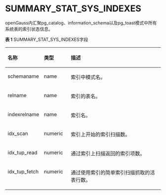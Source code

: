 # SUMMARY\_STAT\_SYS\_INDEXES

openGauss内汇聚pg\_catalog、information\_schema以及pg\_toast模式中所有系统表的索引状态信息。

**表 1**  SUMMARY\_STAT\_SYS\_INDEXES字段

<a name="zh-cn_topic_0237122586_table9684257144317"></a>
<table><thead align="left"><tr id="zh-cn_topic_0237122586_row1977695711431"><th class="cellrowborder" valign="top" width="18.96%" id="mcps1.2.4.1.1"><p id="zh-cn_topic_0237122586_p3776195764317"><a name="zh-cn_topic_0237122586_p3776195764317"></a><a name="zh-cn_topic_0237122586_p3776195764317"></a><strong id="zh-cn_topic_0237122586_b127761557194312"><a name="zh-cn_topic_0237122586_b127761557194312"></a><a name="zh-cn_topic_0237122586_b127761557194312"></a>名称</strong></p>
</th>
<th class="cellrowborder" valign="top" width="17.39%" id="mcps1.2.4.1.2"><p id="zh-cn_topic_0237122586_p10776357134310"><a name="zh-cn_topic_0237122586_p10776357134310"></a><a name="zh-cn_topic_0237122586_p10776357134310"></a><strong id="zh-cn_topic_0237122586_b15776145711436"><a name="zh-cn_topic_0237122586_b15776145711436"></a><a name="zh-cn_topic_0237122586_b15776145711436"></a>类型</strong></p>
</th>
<th class="cellrowborder" valign="top" width="63.65%" id="mcps1.2.4.1.3"><p id="zh-cn_topic_0237122586_p127761257104318"><a name="zh-cn_topic_0237122586_p127761257104318"></a><a name="zh-cn_topic_0237122586_p127761257104318"></a><strong id="zh-cn_topic_0237122586_b167761357124314"><a name="zh-cn_topic_0237122586_b167761357124314"></a><a name="zh-cn_topic_0237122586_b167761357124314"></a>描述</strong></p>
</th>
</tr>
</thead>
<tbody><tr id="zh-cn_topic_0237122586_row1577665734312"><td class="cellrowborder" valign="top" width="18.96%" headers="mcps1.2.4.1.1 "><p id="zh-cn_topic_0237122586_p18776857184311"><a name="zh-cn_topic_0237122586_p18776857184311"></a><a name="zh-cn_topic_0237122586_p18776857184311"></a>schemaname</p>
</td>
<td class="cellrowborder" valign="top" width="17.39%" headers="mcps1.2.4.1.2 "><p id="zh-cn_topic_0237122586_p67761572432"><a name="zh-cn_topic_0237122586_p67761572432"></a><a name="zh-cn_topic_0237122586_p67761572432"></a>name</p>
</td>
<td class="cellrowborder" valign="top" width="63.65%" headers="mcps1.2.4.1.3 "><p id="zh-cn_topic_0237122586_p10777195724314"><a name="zh-cn_topic_0237122586_p10777195724314"></a><a name="zh-cn_topic_0237122586_p10777195724314"></a>索引中模式名。</p>
</td>
</tr>
<tr id="zh-cn_topic_0237122586_row277795764314"><td class="cellrowborder" valign="top" width="18.96%" headers="mcps1.2.4.1.1 "><p id="zh-cn_topic_0237122586_p7777657174319"><a name="zh-cn_topic_0237122586_p7777657174319"></a><a name="zh-cn_topic_0237122586_p7777657174319"></a>relname</p>
</td>
<td class="cellrowborder" valign="top" width="17.39%" headers="mcps1.2.4.1.2 "><p id="zh-cn_topic_0237122586_p877715570432"><a name="zh-cn_topic_0237122586_p877715570432"></a><a name="zh-cn_topic_0237122586_p877715570432"></a>name</p>
</td>
<td class="cellrowborder" valign="top" width="63.65%" headers="mcps1.2.4.1.3 "><p id="zh-cn_topic_0237122586_p9777195754318"><a name="zh-cn_topic_0237122586_p9777195754318"></a><a name="zh-cn_topic_0237122586_p9777195754318"></a>索引的表名。</p>
</td>
</tr>
<tr id="zh-cn_topic_0237122586_row16777165754312"><td class="cellrowborder" valign="top" width="18.96%" headers="mcps1.2.4.1.1 "><p id="zh-cn_topic_0237122586_p18777185719438"><a name="zh-cn_topic_0237122586_p18777185719438"></a><a name="zh-cn_topic_0237122586_p18777185719438"></a>indexrelname</p>
</td>
<td class="cellrowborder" valign="top" width="17.39%" headers="mcps1.2.4.1.2 "><p id="zh-cn_topic_0237122586_p1977717573430"><a name="zh-cn_topic_0237122586_p1977717573430"></a><a name="zh-cn_topic_0237122586_p1977717573430"></a>name</p>
</td>
<td class="cellrowborder" valign="top" width="63.65%" headers="mcps1.2.4.1.3 "><p id="zh-cn_topic_0237122586_p37771457184316"><a name="zh-cn_topic_0237122586_p37771457184316"></a><a name="zh-cn_topic_0237122586_p37771457184316"></a>索引名。</p>
</td>
</tr>
<tr id="zh-cn_topic_0237122586_row127771257174311"><td class="cellrowborder" valign="top" width="18.96%" headers="mcps1.2.4.1.1 "><p id="zh-cn_topic_0237122586_p77771657114314"><a name="zh-cn_topic_0237122586_p77771657114314"></a><a name="zh-cn_topic_0237122586_p77771657114314"></a>idx_scan</p>
</td>
<td class="cellrowborder" valign="top" width="17.39%" headers="mcps1.2.4.1.2 "><p id="zh-cn_topic_0237122586_p1277775718434"><a name="zh-cn_topic_0237122586_p1277775718434"></a><a name="zh-cn_topic_0237122586_p1277775718434"></a>numeric</p>
</td>
<td class="cellrowborder" valign="top" width="63.65%" headers="mcps1.2.4.1.3 "><p id="zh-cn_topic_0237122586_p12778135774315"><a name="zh-cn_topic_0237122586_p12778135774315"></a><a name="zh-cn_topic_0237122586_p12778135774315"></a>索引上开始的索引扫描数。</p>
</td>
</tr>
<tr id="zh-cn_topic_0237122586_row7778185724313"><td class="cellrowborder" valign="top" width="18.96%" headers="mcps1.2.4.1.1 "><p id="zh-cn_topic_0237122586_p10778185744317"><a name="zh-cn_topic_0237122586_p10778185744317"></a><a name="zh-cn_topic_0237122586_p10778185744317"></a>idx_tup_read</p>
</td>
<td class="cellrowborder" valign="top" width="17.39%" headers="mcps1.2.4.1.2 "><p id="zh-cn_topic_0237122586_p677825711437"><a name="zh-cn_topic_0237122586_p677825711437"></a><a name="zh-cn_topic_0237122586_p677825711437"></a>numeric</p>
</td>
<td class="cellrowborder" valign="top" width="63.65%" headers="mcps1.2.4.1.3 "><p id="zh-cn_topic_0237122586_p157781157144318"><a name="zh-cn_topic_0237122586_p157781157144318"></a><a name="zh-cn_topic_0237122586_p157781157144318"></a>通过索引上扫描返回的索引项数。</p>
</td>
</tr>
<tr id="zh-cn_topic_0237122586_row877845714439"><td class="cellrowborder" valign="top" width="18.96%" headers="mcps1.2.4.1.1 "><p id="zh-cn_topic_0237122586_p777945754314"><a name="zh-cn_topic_0237122586_p777945754314"></a><a name="zh-cn_topic_0237122586_p777945754314"></a>idx_tup_fetch</p>
</td>
<td class="cellrowborder" valign="top" width="17.39%" headers="mcps1.2.4.1.2 "><p id="zh-cn_topic_0237122586_p18779105754316"><a name="zh-cn_topic_0237122586_p18779105754316"></a><a name="zh-cn_topic_0237122586_p18779105754316"></a>numeric</p>
</td>
<td class="cellrowborder" valign="top" width="63.65%" headers="mcps1.2.4.1.3 "><p id="zh-cn_topic_0237122586_p1077935734311"><a name="zh-cn_topic_0237122586_p1077935734311"></a><a name="zh-cn_topic_0237122586_p1077935734311"></a>通过使用索引的简单索引扫描抓取的活表行数。</p>
</td>
</tr>
</tbody>
</table>

